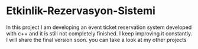 # Etkinlik-Rezervasyon-Sistemi

In this project I am developing an event ticket reservation system developed with c++ and it is still not completely finished.
I keep improving it constantly. I will share the final version soon. you can take a look at my other projects
